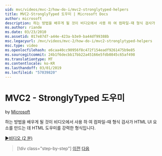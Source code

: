 ```yaml
---
uid: mvc/videos/mvc-2/how-do-i/mvc2-stronglytyped-helpers
title: MVC2-StronglyTyped 도우미 | Microsoft Docs
author: microsoft
description: 하는 방법을 배우게 될 것이 비디오에서 사용 하 여 컴파일-때 형식 검사가 HTML UI 요소를 만드는 데 HTML 도우미를 강력한 형식입니다.
ms.author: riande
ms.date: 03/23/2010
ms.assetid: 017e87d7-a44e-423a-b3e9-ba44df99388b
msc.legacyurl: /mvc/videos/mvc-2/how-do-i/mvc2-stronglytyped-helpers
msc.type: video
ms.openlocfilehash: e6caa40cc90956f8c472f154eadf9261475b9e85
ms.sourcegitcommit: 24b1f6decbb17bb22a45166e5fdb0845c65af498
ms.translationtype: MT
ms.contentlocale: ko-KR
ms.lasthandoff: 03/01/2019
ms.locfileid: "57039820"
---
```

<a name="mvc2---stronglytyped-helpers"></a>MVC2 - StronglyTyped 도우미
====================
by [Microsoft](https://github.com/microsoft)

하는 방법을 배우게 될 것이 비디오에서 사용 하 여 컴파일-때 형식 검사가 HTML UI 요소를 만드는 데 HTML 도우미를 강력한 형식입니다.

[&#9654;비디오 (2 분)](https://channel9.msdn.com/Blogs/ASP-NET-Site-Videos/mvc2-stronglytyped-helpers)

> [!div class="step-by-step"]
> [이전](mvc2-html-encoding.md)
> [다음](mvc2-model-validation.md)
